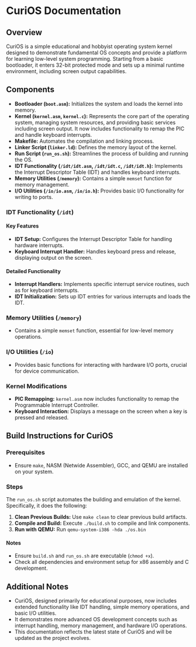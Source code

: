 # CuriOS Documentation

## Overview

CuriOS is a simple educational and hobbyist operating system kernel designed to demonstrate fundamental OS concepts and provide a platform for learning low-level system programming. Starting from a basic bootloader, it enters 32-bit protected mode and sets up a minimal runtime environment, including screen output capabilities.

## Components

- **Bootloader (`boot.asm`):** Initializes the system and loads the kernel into memory.
- **Kernel (`kernel.asm`, `kernel.c`):** Represents the core part of the operating system, managing system resources, and providing basic services including screen output. It now includes functionality to remap the PIC and handle keyboard interrupts.
- **Makefile:** Automates the compilation and linking process.
- **Linker Script (`linker.ld`):** Defines the memory layout of the kernel.
- **Run Script (`run_os.sh`):** Streamlines the process of building and running the OS.
- **IDT Functionality (`/idt/idt.asm`, `/idt/idt.c`, `/idt/idt.h`):** Implements the Interrupt Descriptor Table (IDT) and handles keyboard interrupts.
- **Memory Utilities (`/memory`):** Contains a simple `memset` function for memory management.
- **I/O Utilities (`/io/io.asm`, `/io/io.h`):** Provides basic I/O functionality for writing to ports.

### IDT Functionality (`/idt`)

#### Key Features

- **IDT Setup:** Configures the Interrupt Descriptor Table for handling hardware interrupts.
- **Keyboard Interrupt Handler:** Handles keyboard press and release, displaying output on the screen.

#### Detailed Functionality

- **Interrupt Handlers:** Implements specific interrupt service routines, such as for keyboard interrupts.
- **IDT Initialization:** Sets up IDT entries for various interrupts and loads the IDT.

### Memory Utilities (`/memory`)

- Contains a simple `memset` function, essential for low-level memory operations.

### I/O Utilities (`/io`)

- Provides basic functions for interacting with hardware I/O ports, crucial for device communication.

### Kernel Modifications

- **PIC Remapping:** `kernel.asm` now includes functionality to remap the Programmable Interrupt Controller.
- **Keyboard Interaction:** Displays a message on the screen when a key is pressed and released.

## Build Instructions for CuriOS

### Prerequisites

- Ensure `make`, NASM (Netwide Assembler), GCC, and QEMU are installed on your system.

### Steps

The `run_os.sh` script automates the building and emulation of the kernel. Specifically, it does the following:

1. **Clean Previous Builds:** Use `make clean` to clear previous build artifacts.
2. **Compile and Build:** Execute `./build.sh` to compile and link components.
3. **Run with QEMU:** Run `qemu-system-i386 -hda ./os.bin`

#### Notes

- Ensure `build.sh` and `run_os.sh` are executable (`chmod +x`).
- Check all dependencies and environment setup for x86 assembly and C development.

## Additional Notes

- CuriOS, designed primarily for educational purposes, now includes extended functionality like IDT handling, simple memory operations, and basic I/O utilities.
- It demonstrates more advanced OS development concepts such as interrupt handling, memory management, and hardware I/O operations.
- This documentation reflects the latest state of CuriOS and will be updated as the project evolves.
